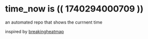 # time_now is (( 1740294000709 ))

an automated repo that shows the currnent time

inspired by [breakingheatmap](https://github.com/breakingheatmap/breakingheatmap)